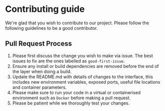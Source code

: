 # Contributing guide

We're glad that you wish to contribute to our project. Please follow the following guidelines to be a good contributor.

## Pull Request Process

1. Please first discuss the change you wish to make via issue. The best issues to fix are the ones labelled as `good-first-issue`.
2. Ensure any install or build dependencies are removed before the end of the layer when doing a build.
3. Update the README.md with details of changes to the interface, this includes new environment variables, exposed ports, useful file locations and container parameters.
4. Please make sure to run your code in a virtual or containerised environment such as `Docker` before making a pull request. 
5. Please be patient while we thoroughly test your changes.


